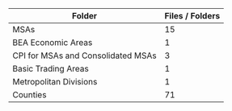 | Folder                             |   Files / Folders |
|------------------------------------|-------------------|
| MSAs                               |                15 |
| BEA Economic Areas                 |                 1 |
| CPI for MSAs and Consolidated MSAs |                 3 |
| Basic Trading Areas                |                 1 |
| Metropolitan Divisions             |                 1 |
| Counties                           |                71 |